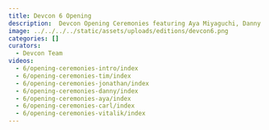 ```yaml
---
title: Devcon 6 Opening
description:  Devcon Opening Ceremonies featuring Aya Miyaguchi, Danny Ryan, Tim Beiko, Carl Beekhuizen, Jonathan Mann, & Skylar Weaver.
image: ../../../../static/assets/uploads/editions/devcon6.png
categories: []
curators:
  - Devcon Team
videos:
  - 6/opening-ceremonies-intro/index
  - 6/opening-ceremonies-tim/index
  - 6/opening-ceremonies-jonathan/index
  - 6/opening-ceremonies-danny/index
  - 6/opening-ceremonies-aya/index
  - 6/opening-ceremonies-carl/index
  - 6/opening-ceremonies-vitalik/index
---
```

